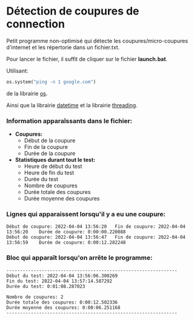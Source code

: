 # **Détection de coupures de connection**

Petit programme non-optimisé qui détecte les coupures/micro-coupures d'internet et les répertorie dans un fichier.txt.

Pour lancer le fichier, il suffit de cliquer sur le fichier **launch.bat**.



Utilisant:
```python
os.system("ping -n 1 google.com")
```
de la librairie [os](https://docs.python.org/3/library/os.html "librairie os").

Ainsi que la librairie [datetime](https://docs.python.org/3/library/datetime.html "librairie datetime")
et la librairie [threading](https://docs.python.org/3/library/threading.html "librairie threading").


### **Information apparaîssants dans le fichier:**

* **Coupures:**
    * Début de la coupure
    * Fin de la coupure
    * Durée de la coupure
* **Statistiques durant tout le test:**
    * Heure de début du test
    * Heure de fin du test
    * Durée du test
    * Nombre de coupures
    * Durée totale des coupures
    * Durée moyenne des coupures


### **Lignes qui apparaissent lorsqu'il y a eu une coupure:**

    Début de coupure: 2022-04-04 13:56:20	Fin de coupure: 2022-04-04 13:56:20    Durée de coupure: 0:00:00.220088
    Début de coupure: 2022-04-04 13:56:47	Fin de coupure: 2022-04-04 13:56:59    Durée de coupure: 0:00:12.282248


### **Bloc qui apparaît lorsqu'on arrête le programme:**

    ---------------------------------------------------------------
    Début du test: 2022-04-04 13:56:06.300269
    Fin du test: 2022-04-04 13:57:14.587292
    Durée du test: 0:01:08.287023

    Nombre de coupures: 2
    Durée totale des coupures: 0:00:12.502336
    Durée moyenne des coupures: 0:00:06.251168
    ---------------------------------------------------------------

